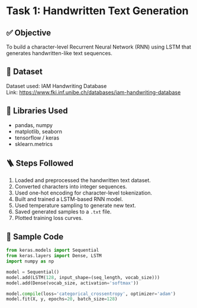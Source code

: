 # Task 1: Handwritten Text Generation

## ✅ Objective
To build a character-level Recurrent Neural Network (RNN) using LSTM that generates handwritten-like text sequences.

## 🧠 Dataset
Dataset used: IAM Handwriting Database  
Link: https://www.fki.inf.unibe.ch/databases/iam-handwriting-database  

## 🔧 Libraries Used
- pandas, numpy
- matplotlib, seaborn
- tensorflow / keras
- sklearn.metrics

## 🪜 Steps Followed
1. Loaded and preprocessed the handwritten text dataset.
2. Converted characters into integer sequences.
3. Used one-hot encoding for character-level tokenization.
4. Built and trained a LSTM-based RNN model.
5. Used temperature sampling to generate new text.
6. Saved generated samples to a `.txt` file.
7. Plotted training loss curves.

## 🧾 Sample Code
```python
from keras.models import Sequential
from keras.layers import Dense, LSTM
import numpy as np

model = Sequential()
model.add(LSTM(128, input_shape=(seq_length, vocab_size)))
model.add(Dense(vocab_size, activation='softmax'))

model.compile(loss='categorical_crossentropy', optimizer='adam')
model.fit(X, y, epochs=20, batch_size=128)

